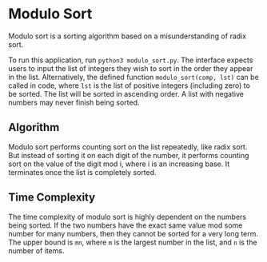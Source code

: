 
# Modulo Sort

Modulo sort is a sorting algorithm based on a misunderstanding of radix sort.

To run this application, run `python3 modulo_sort.py`. The interface expects users to input the list of integers they wish to sort in the order they appear in the list. Alternatively, the defined function `modulo_sort(comp, lst)` can be called in code, where `lst` is the list of positive integers (including zero) to be sorted. The list will be sorted in ascending order. A list with negative numbers may never finish being sorted.

## Algorithm

Modulo sort performs counting sort on the list repeatedly, like radix sort. But instead of sorting it on each digit of the number, it performs counting sort on the value of the digit mod i, where i is an increasing base. It terminates once the list is completely sorted.

## Time Complexity

The time complexity of modulo sort is highly dependent on the numbers being sorted. If the two numbers have the exact same value mod some number for many numbers, then they cannot be sorted for a very long term. The upper bound is `mn`, where `m` is the largest number in the list, and `n` is the number of items.
